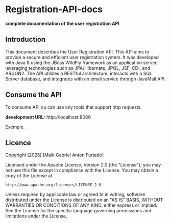 # Registration-API-docs

**complete documentation of the user registration API**

## Introduction

This document describes the User Registration API. 
This API aims to provide a secure and efficient user registration system. 
It was developed with Java 8 using the JBoss WildFly framework as an application server, leveraging technologies such as JPA/Hibernate, JPQL, JSF, CDI, and ARGON2. 
The API utilizes a RESTful architecture, interacts with a SQL Server database, and integrates with an email service through JavaMail API. 

## Consume the API

To consume API ou can use any tools that support http requests.

**development URL:** http://localhost:8080

Exemple.



## Licence

Copyright [2025] [Maik Gabriel Anton Furtado]

Licensed under the Apache License, Version 2.0 (the "License");
you may not use this file except in compliance with the License.
You may obtain a copy of the License at

    http://www.apache.org/licenses/LICENSE-2.0

Unless required by applicable law or agreed to in writing, software
distributed under the License is distributed on an "AS IS" BASIS,
WITHOUT WARRANTIES OR CONDITIONS OF ANY KIND, either express or implied.
See the License for the specific language governing permissions and
limitations under the License.
